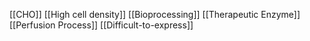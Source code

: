 [[CHO]]
[[High cell density]]
[[Bioprocessing]]
[[Therapeutic Enzyme]]
[[Perfusion Process]]
[[Difficult-to-express]]
